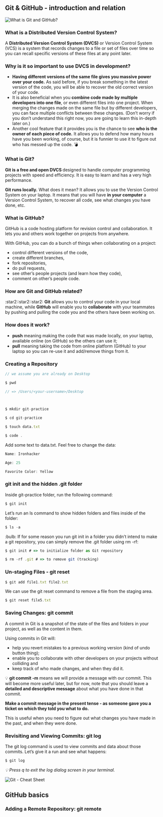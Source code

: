 <h2>Git & GitHub - introduction and relation</h2>

![What is Git and GitHub?](https://www.youtube.com/watch?v=uUuTYDg9XoI)

<h3>What is a Distributed Version Control System?</h3>
<p>A <b>Distributed Version Control System (DVCS)</b> or </b>Version Control System (VCS)</b> is a system that records changes to a file or set of files over time so you can recall specific versions of these files at any point later.</p>

<h3>Why is it so important to use DVCS in development?</h3>

+ <b>Having different versions of the same file gives you massive power over your code.</b> As said before, if you break something in the latest version of the code, you will be able to recover the old correct version of your code.
+ It is also beneficial when you <b>combine code made by multiple developers into one file</b>, or even different files into one project. When merging the changes made on the same file but by different developers, you can face multiple conflicts between these changes. (Don’t worry if you don’t understand this right now, you are going to learn this in-depth later on.)
+ Another cool feature that it provides you is the chance to see <b>who is the owner of each piece of code.</b> It allows you to defend how many hours have you been working, of course, but it is funnier to use it to figure out who has messed up the code. :bomb:


<h3>What is Git?</h3>
<p><b>Git is a free and open DVCS </b>designed to handle computer programming projects with speed and efficiency. It is easy to learn and has a very high performance.</p>
<p><b>Git runs locally.</b> What does it mean? It allows you to use the Version Control System on your laptop. It means that you will have <b>in your computer</b> a Version Control System, to recover all code, see what changes you have done, etc.</p>

<h3>What is GitHub?</h3>
<p>GitHub is a code hosting platform for revision control and collaboration. It lets you and others work together on projects from anywhere.</p>

<p>With GitHub, you can do a bunch of things when collaborating on a project:</p>

+ control different versions of the code,
+ create different branches,
+ fork repositories,
+ do pull requests,
+ see other’s people projects (and learn how they code),
+ comment on other’s people code.

<h3>How are Git and GitHub related?</h3>
<p>:star2::star2::star2: <b>Git</b> allows you to control your code in your local machine, while <b>GitHub</b> will enable you to <b>collaborate</b> with your teammates by pushing and pulling the code you and the others have been working on.</p>

<h3>How does it work?</h3>

+ <b>push</b> meaning making the code that was made locally, on your laptop, available online (on GitHub) so the others can use it;
+ <b>pull</b> meaning taking the code from online platform (GitHub) to your laptop so you can re-use it and add/remove things from it.

<h3>Creating a Repository</h3>

```js
// we assume you are already on Desktop

$ pwd

// => /Users/<your-username>/Desktop

 

$ mkdir git-practice

$ cd git-practice

$ touch data.txt

$ code .

```
<p>Add some text to data.txt. Feel free to change the data:</p>


```js 
Name: Ironhacker

Age: 25

Favorite Color: Yellow

``` 


<h3>git init and the hidden .git folder</h3>
<p>Inside git-practice folder, run the following command:</p>

```js 
$ git init

``` 
<p>Let’s run an ls command to show hidden folders and files inside of the folder:</p>

```js 
$ ls -a

``` 
<p>:bulb: If for some reason you run git init in a folder you didn’t intend to make a git repository, you can simply remove the .git folder using rm -rf:</p>

```js
$ git init # => to initialize folder as Git repository

$ rm -rf .git # => to remove git (tracking)

```

<h3>Un-staging Files - git reset</h3>

```js
$ git add file1.txt file2.txt

```
<p>We can use the git reset command to remove a file from the staging area.</p>

```js
$ git reset file5.txt

```

<h3>Saving Changes: git commit</h3>
<p>A commit in Git is a snapshot of the state of the files and folders in your project, as well as the content in them.</p>



<p>Using commits in Git will:</p>

+ help you revert mistakes to a previous working version (kind of undo button thing);
+ enable you to collaborate with other developers on your projects without colliding and
+ keep track of who made changes, and when they did it.

<p>

:bulb: **git commit -m** means we will provide a message with our commit. This will become more useful later, but for now, note that you should leave a **detailed and descriptive message** about what you have done in that commit.

**Make a commit message in the present tense - as someone gave you a ticket on which they told you what to do.**

This is useful when you need to figure out what changes you have made in the past, and when they were done.
  
<h3>Revisiting and Viewing Commits: git log</h3>
<p>The git log command is used to view commits and data about those commits. Let’s give it a run and see what happens:</p>

```js
$ git log
```
<em>:bulb: Press q to exit the log dialog screen in your terminal.</em>

![Git - Cheat Sheet](https://training.github.com/downloads/github-git-cheat-sheet/)

<h2>GitHub basics</h2>

<h3>Adding a Remote Repository: git remote</h3>


